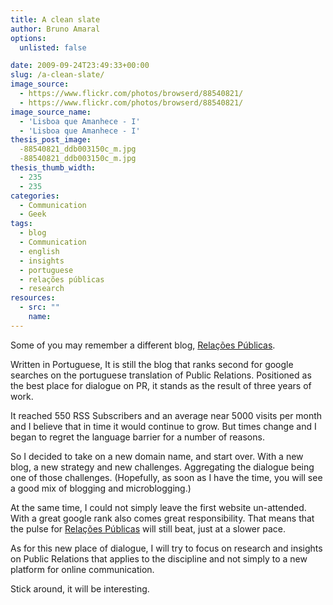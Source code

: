 ```yaml
---
title: A clean slate
author: Bruno Amaral
options:
  unlisted: false

date: 2009-09-24T23:49:33+00:00
slug: /a-clean-slate/
image_source:
  - https://www.flickr.com/photos/browserd/88540821/
  - https://www.flickr.com/photos/browserd/88540821/
image_source_name:
  - 'Lisboa que Amanhece - I'
  - 'Lisboa que Amanhece - I'
thesis_post_image:
  -88540821_ddb003150c_m.jpg
  -88540821_ddb003150c_m.jpg
thesis_thumb_width:
  - 235
  - 235
categories:
  - Communication
  - Geek
tags:
  - blog
  - Communication
  - english
  - insights
  - portuguese
  - relações públicas
  - research
resources: 
  - src: ""
    name: 
---
```

Some of you may remember a different blog, [Relações Públicas][1].

Written in Portuguese, It is still the blog that ranks second for google searches on the portuguese translation of Public Relations. Positioned as the best place for dialogue on PR, it stands as the result of three years of work.

It reached 550 RSS Subscribers and an average near 5000 visits per month and I believe that in time it would continue to grow. But times change and I began to regret the language barrier for a number of reasons.

So I decided to take on a new domain name, and start over. With a new blog, a new strategy and new challenges. Aggregating the dialogue being one of those challenges. (Hopefully, as soon as I have the time, you will see a good mix of blogging and microblogging.)

At the same time, I could not simply leave the first website un-attended. With a great google rank also comes great responsibility. That means that the pulse for [Relações Públicas][1] will still beat, just at a slower pace.

As for this new place of dialogue, I will try to focus on research and insights on Public Relations that applies to the discipline and not simply to a new platform for online communication.

Stick around, it will be interesting.



 [1]: https://brunoamaral.com

